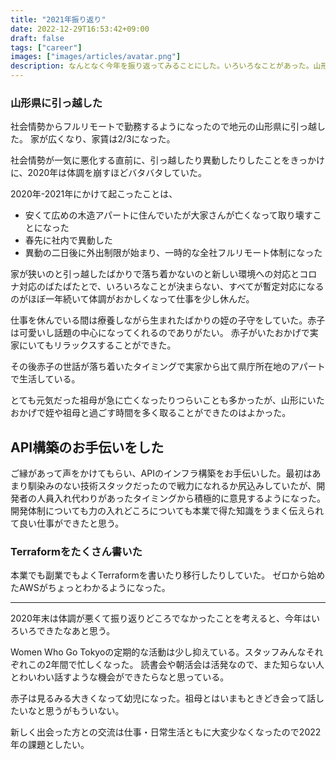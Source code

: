 ```yaml
---
title: "2021年振り返り"
date: 2022-12-29T16:53:42+09:00
draft: false
tags: ["career"]
images: ["images/articles/avatar.png"]
description: なんとなく今年を振り返ってみることにした。いろいろなことがあった。山形県に引っ越した。アプリ構築のお手伝いをして、Terraformをたくさん書いた。
---
```


### 山形県に引っ越した
社会情勢からフルリモートで勤務するようになったので地元の山形県に引っ越した。
家が広くなり、家賃は2/3になった。

社会情勢が一気に悪化する直前に、引っ越したり異動したりしたことをきっかけに、2020年は体調を崩すほどバタバタしていた。

2020年-2021年にかけて起こったことは、
- 安くて広めの木造アパートに住んでいたが大家さんが亡くなって取り壊すことになった
- 春先に社内で異動した
- 異動の二日後に外出制限が始まり、一時的な全社フルリモート体制になった

家が狭いのと引っ越したばかりで落ち着かないのと新しい環境への対応とコロナ対応のばたばたとで、いろいろなことが決まらない、すべてが暫定対応になるのがほぼ一年続いて体調がおかしくなって仕事を少し休んだ。

仕事を休んでいる間は療養しながら生まれたばかりの姪の子守をしていた。赤子は可愛いし話題の中心になってくれるのでありがたい。
赤子がいたおかげで実家にいてもリラックスすることができた。

その後赤子の世話が落ち着いたタイミングで実家から出て県庁所在地のアパートで生活している。

とても元気だった祖母が急に亡くなったりつらいことも多かったが、山形にいたおかげで姪や祖母と過ごす時間を多く取ることができたのはよかった。

## API構築のお手伝いをした
ご縁があって声をかけてもらい、APIのインフラ構築をお手伝いした。最初はあまり馴染みのない技術スタックだったので戦力になれるか尻込みしていたが、開発者の人員入れ代わりがあったタイミングから積極的に意見するようになった。 開発体制についても力の入れどころについても本業で得た知識をうまく伝えられて良い仕事ができたと思う。

### Terraformをたくさん書いた
本業でも副業でもよくTerraformを書いたり移行したりしていた。 ゼロから始めたAWSがちょっとわかるようになった。

---

2020年末は体調が悪くて振り返りどころでなかったことを考えると、今年はいろいろできたなあと思う。

Women Who Go Tokyoの定期的な活動は少し抑えている。スタッフみんなそれぞれこの2年間で忙しくなった。 読書会や朝活会は活発なので、また知らない人とわいわい話すような機会ができたらなと思っている。

赤子は見るみる大きくなって幼児になった。祖母とはいまもときどき会って話したいなと思うがもういない。

新しく出会った方との交流は仕事・日常生活ともに大変少なくなったので2022年の課題としたい。
